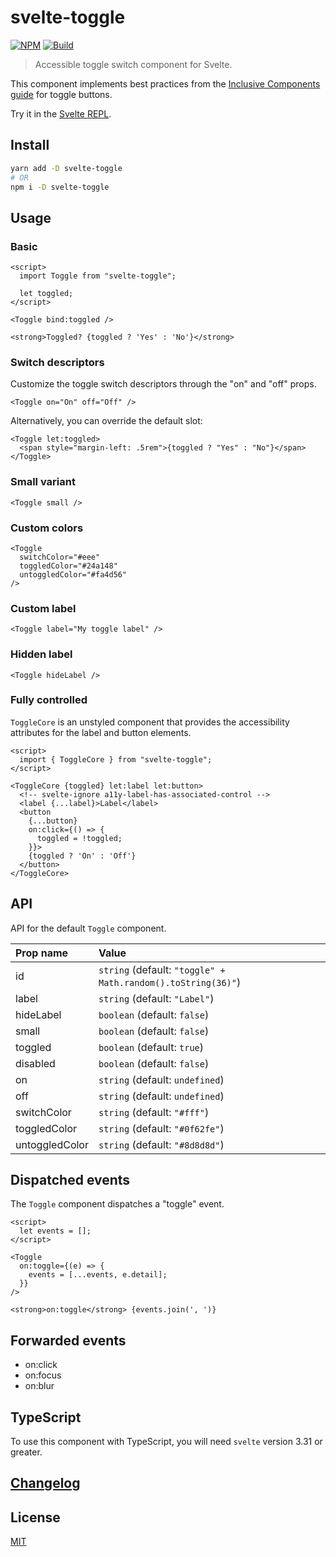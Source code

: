 # svelte-toggle

[![NPM][npm]][npm-url]
[![Build][build]][build-badge]

> Accessible toggle switch component for Svelte.

This component implements best practices from the [Inclusive Components guide](https://inclusive-components.design/toggle-button/) for toggle buttons.

Try it in the [Svelte REPL](https://svelte.dev/repl/7eee5c643a684315a4fdfe45964aca61?version=3.24.1).

## Install

```bash
yarn add -D svelte-toggle
# OR
npm i -D svelte-toggle
```

## Usage

### Basic

```svelte
<script>
  import Toggle from "svelte-toggle";

  let toggled;
</script>

<Toggle bind:toggled />

<strong>Toggled? {toggled ? 'Yes' : 'No'}</strong>
```

### Switch descriptors

Customize the toggle switch descriptors through the "on" and "off" props.

```svelte
<Toggle on="On" off="Off" />
```

Alternatively, you can override the default slot:

```svelte
<Toggle let:toggled>
  <span style="margin-left: .5rem">{toggled ? "Yes" : "No"}</span>
</Toggle>
```

### Small variant

```svelte
<Toggle small />
```

### Custom colors

```svelte
<Toggle
  switchColor="#eee"
  toggledColor="#24a148"
  untoggledColor="#fa4d56"
/>
```

### Custom label

```svelte
<Toggle label="My toggle label" />
```

### Hidden label

```svelte
<Toggle hideLabel />
```

### Fully controlled

`ToggleCore` is an unstyled component that provides the accessibility attributes for the label and button elements.

```svelte
<script>
  import { ToggleCore } from "svelte-toggle";
</script>

<ToggleCore {toggled} let:label let:button>
  <!-- svelte-ignore a11y-label-has-associated-control -->
  <label {...label}>Label</label>
  <button
    {...button}
    on:click={() => {
      toggled = !toggled;
    }}>
    {toggled ? 'On' : 'Off'}
  </button>
</ToggleCore>
```

## API

API for the default `Toggle` component.

| Prop name      | Value                                                        |
| :------------- | :----------------------------------------------------------- |
| id             | `string` (default: `"toggle" + Math.random().toString(36)"`) |
| label          | `string` (default: `"Label"`)                                |
| hideLabel      | `boolean` (default: `false`)                                 |
| small          | `boolean` (default: `false`)                                 |
| toggled        | `boolean` (default: `true`)                                  |
| disabled       | `boolean` (default: `false`)                                 |
| on             | `string` (default: `undefined`)                              |
| off            | `string` (default: `undefined`)                              |
| switchColor    | `string` (default: `"#fff"`)                                 |
| toggledColor   | `string` (default: `"#0f62fe"`)                              |
| untoggledColor | `string` (default: `"#8d8d8d"`)                              |

## Dispatched events

The `Toggle` component dispatches a "toggle" event.

```svelte
<script>
  let events = [];
</script>

<Toggle
  on:toggle={(e) => {
    events = [...events, e.detail];
  }}
/>

<strong>on:toggle</strong> {events.join(', ')}
```

## Forwarded events

- on:click
- on:focus
- on:blur

## TypeScript

To use this component with TypeScript, you will need `svelte` version 3.31 or greater.

## [Changelog](CHANGELOG.md)

## License

[MIT](LICENSE)

[npm]: https://img.shields.io/npm/v/svelte-toggle.svg?color=%230f62fe&style=for-the-badge
[npm-url]: https://npmjs.com/package/svelte-toggle
[build]: https://img.shields.io/travis/com/metonym/svelte-toggle?style=for-the-badge
[build-badge]: https://travis-ci.com/metonym/svelte-toggle

